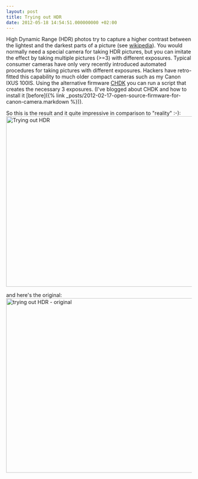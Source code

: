 ```yaml
---
layout: post
title: Trying out HDR
date: 2012-05-18 14:54:51.000000000 +02:00
---
```

High Dynamic Range (HDR) photos try to capture a higher contrast between the lightest and the darkest parts of a picture (see <a href="http://en.wikipedia.org/wiki/High_dynamic_range_imaging">wikipedia</a>). You would normally need a special camera for taking HDR pictures, but you can imitate the effect by taking multiple pictures (>=3) with different exposures. Typical consumer cameras have only very recently introduced automated procedures for taking pictures with different exposures. Hackers have retro-fitted this capability to much older compact cameras such as my Canon IXUS 100IS. Using the alternative firmware <a href="http://chdk.wikia.com/wiki/CHDK">CHDK</a> you can run a script that creates the necessary 3 exposures. (I've blogged about CHDK  and how to install it [before]({% link _posts/2012-02-17-open-source-firmware-for-canon-camera.markdown %})).

So this is the result and it quite impressive in comparison to "reality" :-):
<a href="http://www.flickr.com/photos/47723660@N07/7220692178/" title="Trying out HDR by kossmoboleat, on Flickr"><img src="http://farm8.staticflickr.com/7101/7220692178_87919dcacb_z.jpg" width="640" height="463" alt="Trying out HDR"></a>

and here's the original:
<a href="http://www.flickr.com/photos/47723660@N07/7220732342/" title="trying out HDR - original by kossmoboleat, on Flickr"><img src="http://farm8.staticflickr.com/7075/7220732342_1fcd426d41_z.jpg" width="640" height="474" alt="trying out HDR - original"></a>
